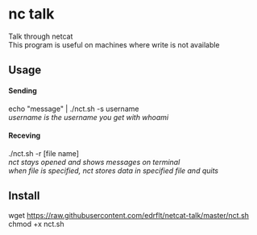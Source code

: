 # nc talk
Talk through netcat  
This program is useful on machines where write is not available  

## Usage
#### Sending
echo "message" | ./nct.sh -s username  
*username is the username you get with whoami*  

#### Receving
./nct.sh -r [file name]  
*nct stays opened and shows messages on terminal*  
*when file is specified, nct stores data in specified file and quits*  

## Install
wget https://raw.githubusercontent.com/edrflt/netcat-talk/master/nct.sh  
chmod +x nct.sh
